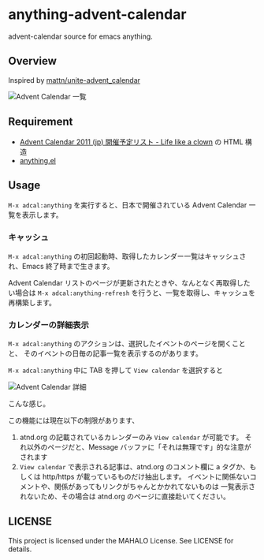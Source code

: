 # anything-advent-calendar

advent-calendar source for emacs anything.

## Overview

Inspired by [mattn/unite-advent_calendar](https://github.com/mattn/unite-advent_calendar)

![Advent Calendar 一覧](http://img.f.hatena.ne.jp/images/fotolife/g/gongoZ/20111212/20111212001032.jpg)

## Requirement

- [Advent Calendar 2011 (jp) 開催予定リスト - Life like a clown](http://d.hatena.ne.jp/tt_clown/20111110/advent_calendar_2011_jp) の HTML 構造
- [anything.el](http://www.emacswiki.org/emacs/Anything)

## Usage

`M-x adcal:anything` を実行すると、日本で開催されている Advent Calendar 一覧を表示します。

### キャッシュ

`M-x adcal:anything` の初回起動時、取得したカレンダー一覧はキャッシュされ、Emacs 終了時まで生きます。

Advent Calendar リストのページが更新されたときや、なんとなく再取得したい場合は
`M-x adcal:anything-refresh` を行うと、一覧を取得し、キャッシュを再構築します。

### カレンダーの詳細表示
`M-x adcal:anything` のアクションは、選択したイベントのページを開くことと、
そのイベントの日毎の記事一覧を表示するのがあります。

`M-x adcal:anything` 中に TAB を押して `View calendar` を選択すると

![Advent Calendar 詳細](http://img.f.hatena.ne.jp/images/fotolife/g/gongoZ/20111212/20111212001033.jpg)

こんな感じ。

この機能には現在以下の制限があります、

1. atnd.org の記載されているカレンダーのみ `View calendar` が可能です。
   それ以外のページだと、Message バッファに「それは無理です」的な注意がされます
2. `View calendar` で表示される記事は、atnd.org のコメント欄に
   a タグか、もしくは http/https が載っているものだけ抽出します。
   イベントに関係ないコメントや、関係があってもリンクがちゃんとかかれてないものは
   一覧表示されないため、その場合は atnd.org のページに直接赴いてください。



## LICENSE

This project is licensed under the MAHALO License. See LICENSE for details.
